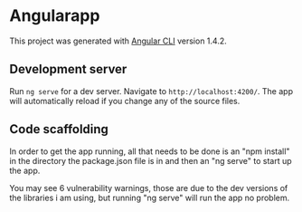 # Angularapp

This project was generated with [Angular CLI](https://github.com/angular/angular-cli) version 1.4.2.

## Development server

Run `ng serve` for a dev server. Navigate to `http://localhost:4200/`. The app will automatically reload if you change any of the source files.

## Code scaffolding

In order to get the app running, all that needs to be done is an "npm install" in the directory the package.json file is in and then an "ng serve" to start up the app.

You may see 6 vulnerability warnings, those are due to the dev versions of the libraries i am using, but running "ng serve" will run the app no problem.
